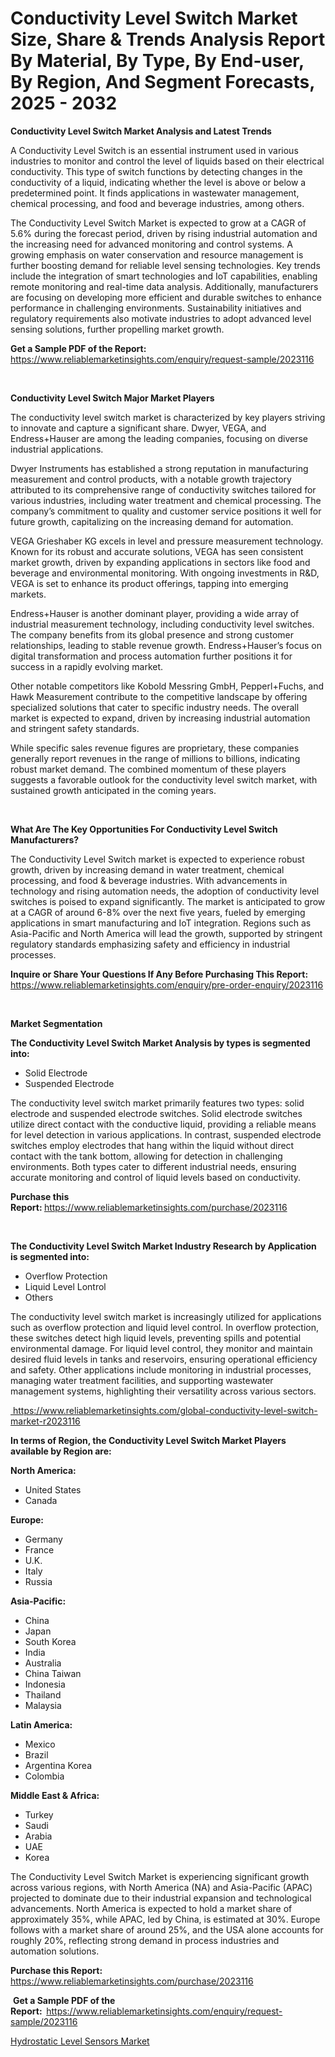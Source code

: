 <p><h1>Conductivity Level Switch Market Size, Share & Trends Analysis Report By Material, By Type, By End-user, By Region, And Segment Forecasts, 2025 - 2032</h1></p><p><strong>Conductivity Level Switch Market Analysis and Latest Trends</strong></p>
<p><p>A Conductivity Level Switch is an essential instrument used in various industries to monitor and control the level of liquids based on their electrical conductivity. This type of switch functions by detecting changes in the conductivity of a liquid, indicating whether the level is above or below a predetermined point. It finds applications in wastewater management, chemical processing, and food and beverage industries, among others.</p><p>The Conductivity Level Switch Market is expected to grow at a CAGR of 5.6% during the forecast period, driven by rising industrial automation and the increasing need for advanced monitoring and control systems. A growing emphasis on water conservation and resource management is further boosting demand for reliable level sensing technologies. Key trends include the integration of smart technologies and IoT capabilities, enabling remote monitoring and real-time data analysis. Additionally, manufacturers are focusing on developing more efficient and durable switches to enhance performance in challenging environments. Sustainability initiatives and regulatory requirements also motivate industries to adopt advanced level sensing solutions, further propelling market growth.</p></p>
<p><strong>Get a Sample PDF of the Report:&nbsp;</strong> <a href="https://www.reliablemarketinsights.com/enquiry/request-sample/2023116?utm_campaign=3261&utm_medium=2&utm_source=Github&utm_content=ia&utm_term=06042025&utm_id=conductivity-level-switch">https://www.reliablemarketinsights.com/enquiry/request-sample/2023116</a></p>
<p>&nbsp;</p>
<p><strong>Conductivity Level Switch Major Market Players</strong></p>
<p><p>The conductivity level switch market is characterized by key players striving to innovate and capture a significant share. Dwyer, VEGA, and Endress+Hauser are among the leading companies, focusing on diverse industrial applications.</p><p>Dwyer Instruments has established a strong reputation in manufacturing measurement and control products, with a notable growth trajectory attributed to its comprehensive range of conductivity switches tailored for various industries, including water treatment and chemical processing. The company’s commitment to quality and customer service positions it well for future growth, capitalizing on the increasing demand for automation.</p><p>VEGA Grieshaber KG excels in level and pressure measurement technology. Known for its robust and accurate solutions, VEGA has seen consistent market growth, driven by expanding applications in sectors like food and beverage and environmental monitoring. With ongoing investments in R&D, VEGA is set to enhance its product offerings, tapping into emerging markets.</p><p>Endress+Hauser is another dominant player, providing a wide array of industrial measurement technology, including conductivity level switches. The company benefits from its global presence and strong customer relationships, leading to stable revenue growth. Endress+Hauser’s focus on digital transformation and process automation further positions it for success in a rapidly evolving market.</p><p>Other notable competitors like Kobold Messring GmbH, Pepperl+Fuchs, and Hawk Measurement contribute to the competitive landscape by offering specialized solutions that cater to specific industry needs. The overall market is expected to expand, driven by increasing industrial automation and stringent safety standards.</p><p>While specific sales revenue figures are proprietary, these companies generally report revenues in the range of millions to billions, indicating robust market demand. The combined momentum of these players suggests a favorable outlook for the conductivity level switch market, with sustained growth anticipated in the coming years.</p></p>
<p>&nbsp;</p>
<p><strong>What Are The Key Opportunities For Conductivity Level Switch Manufacturers?</strong></p>
<p><p>The Conductivity Level Switch market is expected to experience robust growth, driven by increasing demand in water treatment, chemical processing, and food & beverage industries. With advancements in technology and rising automation needs, the adoption of conductivity level switches is poised to expand significantly. The market is anticipated to grow at a CAGR of around 6-8% over the next five years, fueled by emerging applications in smart manufacturing and IoT integration. Regions such as Asia-Pacific and North America will lead the growth, supported by stringent regulatory standards emphasizing safety and efficiency in industrial processes.</p></p>
<p><strong>Inquire or Share Your Questions If Any Before Purchasing This Report:</strong> <a href="https://www.reliablemarketinsights.com/enquiry/pre-order-enquiry/2023116?utm_campaign=3261&utm_medium=2&utm_source=Github&utm_content=ia&utm_term=06042025&utm_id=conductivity-level-switch">https://www.reliablemarketinsights.com/enquiry/pre-order-enquiry/2023116</a></p>
<p>&nbsp;</p>
<p><strong>Market Segmentation</strong></p>
<p><strong>The Conductivity Level Switch Market Analysis by types is segmented into:</strong></p>
<p><ul><li>Solid Electrode</li><li>Suspended Electrode</li></ul></p>
<p><p>The conductivity level switch market primarily features two types: solid electrode and suspended electrode switches. Solid electrode switches utilize direct contact with the conductive liquid, providing a reliable means for level detection in various applications. In contrast, suspended electrode switches employ electrodes that hang within the liquid without direct contact with the tank bottom, allowing for detection in challenging environments. Both types cater to different industrial needs, ensuring accurate monitoring and control of liquid levels based on conductivity.</p></p>
<p><strong>Purchase this Report:&nbsp;</strong><a href="https://www.reliablemarketinsights.com/purchase/2023116?utm_campaign=3261&utm_medium=2&utm_source=Github&utm_content=ia&utm_term=06042025&utm_id=conductivity-level-switch">https://www.reliablemarketinsights.com/purchase/2023116</a></p>
<p>&nbsp;</p>
<p><strong>The Conductivity Level Switch Market Industry Research by Application is segmented into:</strong></p>
<p><ul><li>Overflow Protection</li><li>Liquid Level Lontrol</li><li>Others</li></ul></p>
<p><p>The conductivity level switch market is increasingly utilized for applications such as overflow protection and liquid level control. In overflow protection, these switches detect high liquid levels, preventing spills and potential environmental damage. For liquid level control, they monitor and maintain desired fluid levels in tanks and reservoirs, ensuring operational efficiency and safety. Other applications include monitoring in industrial processes, managing water treatment facilities, and supporting wastewater management systems, highlighting their versatility across various sectors.</p></p>
<p><a href="https://www.reliablemarketinsights.com/global-conductivity-level-switch-market-r2023116?utm_campaign=3261&utm_medium=2&utm_source=Github&utm_content=ia&utm_term=06042025&utm_id=conductivity-level-switch">&nbsp;https://www.reliablemarketinsights.com/global-conductivity-level-switch-market-r2023116</a></p>
<p><strong>In terms of Region, the Conductivity Level Switch Market Players available by Region are:</strong></p>
<p>
    <p> <strong> North America: </strong>
        <ul>
            <li>United States</li>
            <li>Canada</li>
        </ul>
        </p> 
    <p> <strong> Europe: </strong>
        <ul>
            <li>Germany</li>
            <li>France</li>
            <li>U.K.</li>
            <li>Italy</li>
            <li>Russia</li>
        </ul>
        </p> 
    <p> <strong> Asia-Pacific: </strong>
        <ul>
            <li>China</li>
            <li>Japan</li>
            <li>South Korea</li>
            <li>India</li>
            <li>Australia</li>
            <li>China Taiwan</li>
            <li>Indonesia</li>
            <li>Thailand</li>
            <li>Malaysia</li>
        </ul>
        </p> 
    <p> <strong> Latin America: </strong>
        <ul>
            <li>Mexico</li>
            <li>Brazil</li>
            <li>Argentina Korea</li>
            <li>Colombia</li>
        </ul>
        </p> 
    <p> <strong> Middle East & Africa: </strong>
        <ul>
            <li>Turkey</li>
            <li>Saudi</li>
            <li>Arabia</li>
            <li>UAE</li>
            <li>Korea</li>
        </ul>
    </p>
    </p>
<p><p>The Conductivity Level Switch Market is experiencing significant growth across various regions, with North America (NA) and Asia-Pacific (APAC) projected to dominate due to their industrial expansion and technological advancements. North America is expected to hold a market share of approximately 35%, while APAC, led by China, is estimated at 30%. Europe follows with a market share of around 25%, and the USA alone accounts for roughly 20%, reflecting strong demand in process industries and automation solutions.</p></p>
<p><strong>Purchase this Report: </strong><a href="https://www.reliablemarketinsights.com/purchase/2023116?utm_campaign=3261&utm_medium=2&utm_source=Github&utm_content=ia&utm_term=06042025&utm_id=conductivity-level-switch">https://www.reliablemarketinsights.com/purchase/2023116</a></p>
<p>&nbsp;<strong>Get a Sample PDF of the Report:&nbsp;&nbsp;</strong><a href="https://www.reliablemarketinsights.com/enquiry/request-sample/2023116?utm_campaign=3261&utm_medium=2&utm_source=Github&utm_content=ia&utm_term=06042025&utm_id=conductivity-level-switch">https://www.reliablemarketinsights.com/enquiry/request-sample/2023116</a></p>
<p><strong></strong></p>
<p><p><a href="https://github.com/lynlynyusay/Market-Research-Report-List-1/blob/main/hydrostatic-level-sensors-market.md?utm_campaign=3261&utm_medium=2&utm_source=Github&utm_content=ia&utm_term=06042025&utm_id=conductivity-level-switch">Hydrostatic Level Sensors Market</a></p></p>